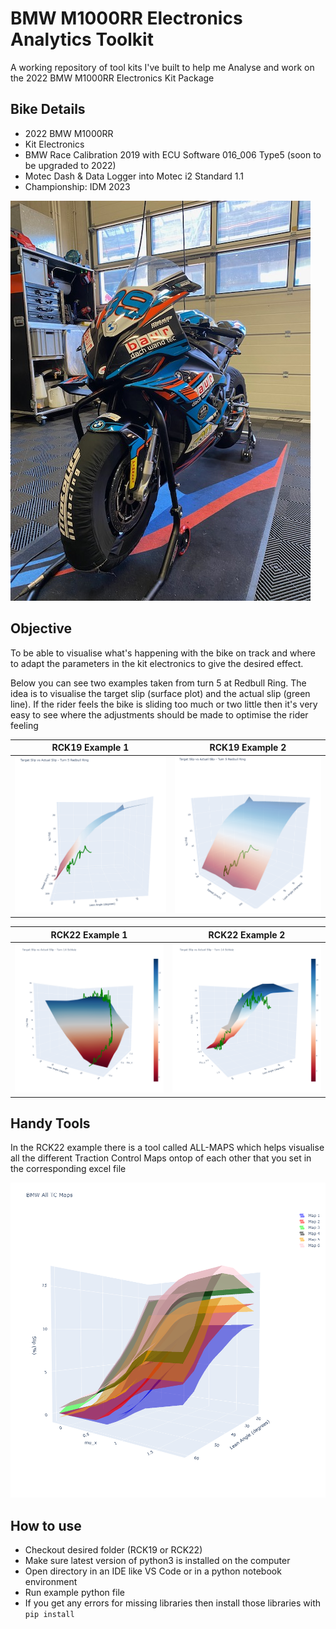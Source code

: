 # BMW M1000RR Electronics Analytics Toolkit

A working repository of tool kits I've built to help me Analyse and work on the 2022 BMW M1000RR Electronics Kit Package

## Bike Details
- 2022 BMW M1000RR
- Kit Electronics
- BMW Race Calibration 2019 with ECU Software 016_006 Type5 (soon to be upgraded to 2022)
- Motec Dash & Data Logger into Motec i2 Standard 1.1
- Championship: IDM 2023

![Sandro](/img/sandro.jpg)

## Objective

To be able to visualise what's happening with the bike on track and where to adapt the parameters in the kit electronics to give the desired effect.

Below you can see two examples taken from turn 5 at Redbull Ring. The idea is to visualise the target slip (surface plot) and the actual slip (green line). If the rider feels the bike is sliding too much or two little then it's very easy to see where the adjustments should be made to optimise the rider feeling



|RCK19 Example 1                |RCK19 Example 2                |
|-------------------------------|-------------------------------|
| ![TC1](/img/objectiveTC1.png) | ![TC2](/img/objectiveTC2.png) |

|RCK22 Example 1                |RCK22 Example 2                |
|-------------------------------|-------------------------------|
| ![TC1](/img/objectiveTC22-1.png) | ![TC2](/img/objectiveTC22-2.png) |
## Handy Tools

In the RCK22 example there is a tool called ALL-MAPS which helps visualise all the different Traction Control Maps ontop of each other that you set in the corresponding excel file

![All Maps](/img/allmaps.png)

## How to use
- Checkout desired folder (RCK19 or RCK22)
- Make sure latest version of python3 is installed on the computer
- Open directory in an IDE like VS Code or in a python notebook environment
- Run example python file
- If you get any errors for missing libraries then install those libraries with `pip install`